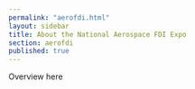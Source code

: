 ```yaml
---
permalink: "aerofdi.html"
layout: sidebar
title: About the National Aerospace FDI Expo
section: aerofdi
published: true
---
```


Overview here
